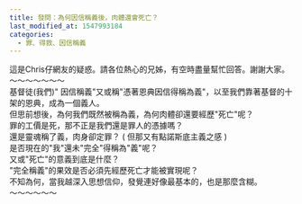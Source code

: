 ```yaml
---
title: 發問：為何因信稱義後，肉體還會死亡？
last_modified_at: 1547993184
categories:
  - 罪、得救、因信稱義
---
```


這是Chris仔網友的疑惑。請各位熱心的兄姊，有空時盡量幫忙回答。謝謝大家。<!--more-->～～～～～～～<br>基督徒(我們)" 因信稱義"又或稱"憑著恩典因信得稱為義"，以至我們靠著基督的十架的恩典，成為一個義人。<br>但思前想後，為何我們既然被稱為義，為何肉體卻還要經歷"死亡"呢？<br>罪的工價是死，那不正是我們還是罪人的憑據嗎？<br>還是靈魂稱了義，肉身卻定罪？ ( 但那又有點諾斯底主義之感 )<br>是否現在的"我"還未"完全"得稱為"義"呢？<br>又或"死亡"的意義到底是什麼？<br>"完全稱義"的果效是否必須先經歷死亡才能被實現呢？ <br>不知為何，當我越深入思想信仰，發覺連好像最基本的，也是那麼含糊。<br>～～～～～～
